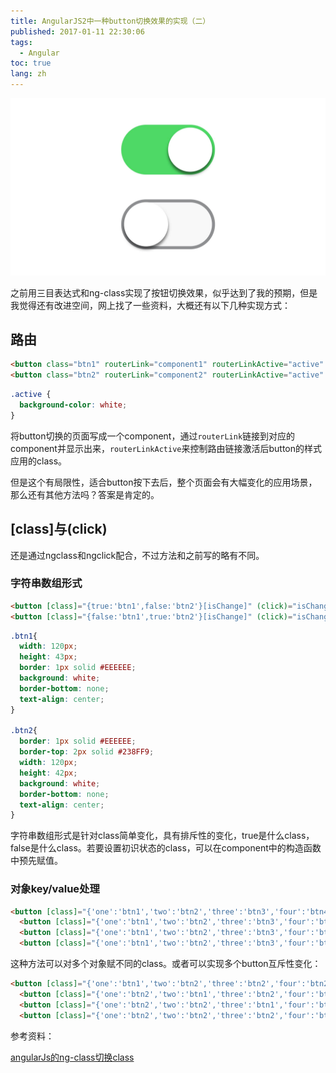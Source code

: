 ```yaml
---
title: AngularJS2中一种button切换效果的实现（二）
published: 2017-01-11 22:30:06
tags: 
  - Angular
toc: true
lang: zh
---
```


![201701114352u=2223784367,2119990483&fm=214&gp=0.jpg](../_images/AngularJS2中一种button切换效果的实现（二）/switch-button-2.jpg)

<!--more-->

之前用三目表达式和ng-class实现了按钮切换效果，似乎达到了我的预期，但是我觉得还有改进空间，网上找了一些资料，大概还有以下几种实现方式：

## 路由

```html
<button class="btn1" routerLink="component1" routerLinkActive="active" type="submit">btn1</button>
<button class="btn2" routerLink="component2" routerLinkActive="active" type="submit">btn2</button>
```

```css
.active {
  background-color: white;
}
```

将button切换的页面写成一个component，通过`routerLink`链接到对应的component并显示出来，`routerLinkActive`来控制路由链接激活后button的样式应用的class。

但是这个有局限性，适合button按下去后，整个页面会有大幅变化的应用场景，那么还有其他方法吗？答案是肯定的。

## [class]与(click)

还是通过ngclass和ngclick配合，不过方法和之前写的略有不同。

### 字符串数组形式

```html
<button [class]="{true:'btn1',false:'btn2'}[isChange]" (click)="isChange=true">btn1</button>
<button [class]="{false:'btn1',true:'btn2'}[isChange]" (click)="isChange=false" >btn2</button>
```

```css
.btn1{
  width: 120px;
  height: 43px;
  border: 1px solid #EEEEEE;
  background: white;
  border-bottom: none;
  text-align: center;
}

.btn2{
  border: 1px solid #EEEEEE;
  border-top: 2px solid #238FF9;
  width: 120px;
  height: 42px;
  background: white;
  border-bottom: none;
  text-align: center;
}
```

字符串数组形式是针对class简单变化，具有排斥性的变化，true是什么class，false是什么class。若要设置初识状态的class，可以在component中的构造函数中预先赋值。

### 对象key/value处理

```html
<button [class]="{'one':'btn1','two':'btn2','three':'btn3','four':'btn4'}[isChange]" (click)="isChange='one'">btn1</button>
  <button [class]="{'one':'btn1','two':'btn2','three':'btn3','four':'btn4'}[isChange]" (click)="isChange='two'">btn2</button>
  <button [class]="{'one':'btn1','two':'btn2','three':'btn3','four':'btn4'}[isChange]" (click)="isChange='three'">btn3</button>
  <button [class]="{'one':'btn1','two':'btn2','three':'btn3','four':'btn4'}[isChange]" (click)="isChange='four'">btn4</button>
```

这种方法可以对多个对象赋不同的class。或者可以实现多个button互斥性变化：

```html
<button [class]="{'one':'btn1','two':'btn2','three':'btn2','four':'btn2'}[isChange]" (click)="isChange='one'">btn1</button>
  <button [class]="{'one':'btn2','two':'btn1','three':'btn2','four':'btn2'}[isChange]" (click)="isChange='two'">btn2</button>
  <button [class]="{'one':'btn2','two':'btn2','three':'btn1','four':'btn2'}[isChange]" (click)="isChange='three'">btn3</button>
  <button [class]="{'one':'btn2','two':'btn2','three':'btn2','four':'btn1'}[isChange]" (click)="isChange='four'">btn4</button>
```





参考资料：

[angularJs的ng-class切换class](http://www.cnblogs.com/ruoqiang/p/5228338.html)

